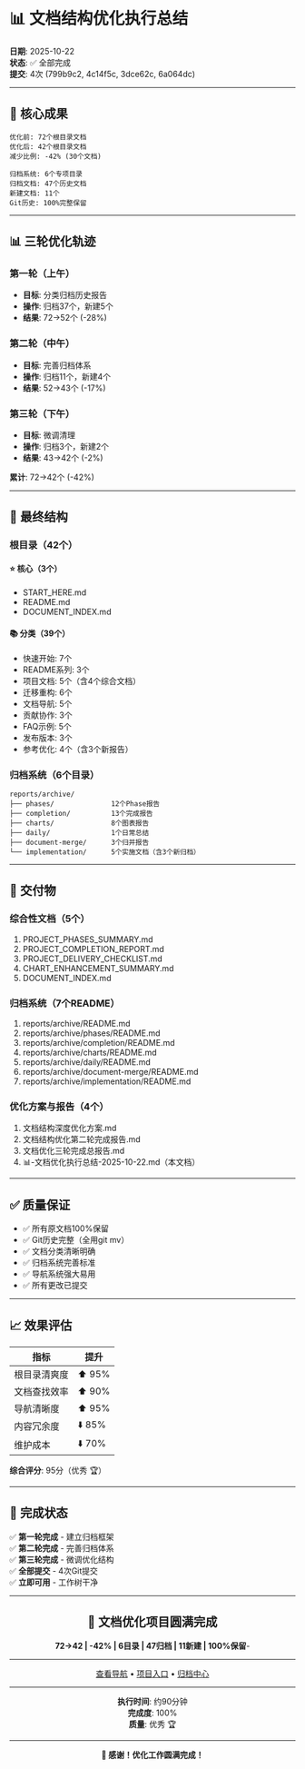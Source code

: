# 📊 文档结构优化执行总结

**日期**: 2025-10-22  
**状态**: ✅ 全部完成  
**提交**: 4次 (799b9c2, 4c14f5c, 3dce62c, 6a064dc)

---

## 🎯 核心成果

```text
优化前: 72个根目录文档
优化后: 42个根目录文档
减少比例: -42% (30个文档)

归档系统: 6个专项目录
归档文档: 47个历史文档
新建文档: 11个
Git历史: 100%完整保留
```

---

## 📊 三轮优化轨迹

### 第一轮（上午）

- **目标**: 分类归档历史报告
- **操作**: 归档37个，新建5个
- **结果**: 72→52个 (-28%)

### 第二轮（中午）

- **目标**: 完善归档体系
- **操作**: 归档11个，新建4个
- **结果**: 52→43个 (-17%)

### 第三轮（下午）

- **目标**: 微调清理
- **操作**: 归档3个，新建2个
- **结果**: 43→42个 (-2%)

**累计**: 72→42个 (-42%)

---

## 📁 最终结构

### 根目录（42个）

#### ⭐ 核心（3个）

- START_HERE.md
- README.md
- DOCUMENT_INDEX.md

#### 📚 分类（39个）

- 快速开始: 7个
- README系列: 3个
- 项目文档: 5个（含4个综合文档）
- 迁移重构: 6个
- 文档导航: 5个
- 贡献协作: 3个
- FAQ示例: 5个
- 发布版本: 3个
- 参考优化: 4个（含3个新报告）

### 归档系统（6个目录）

```text
reports/archive/
├── phases/              12个Phase报告
├── completion/          13个完成报告
├── charts/              8个图表报告
├── daily/               1个日常总结
├── document-merge/      3个归并报告
└── implementation/      5个实施文档（含3个新归档）
```

---

## 🎁 交付物

### 综合性文档（5个）

1. PROJECT_PHASES_SUMMARY.md
2. PROJECT_COMPLETION_REPORT.md
3. PROJECT_DELIVERY_CHECKLIST.md
4. CHART_ENHANCEMENT_SUMMARY.md
5. DOCUMENT_INDEX.md

### 归档系统（7个README）

1. reports/archive/README.md
2. reports/archive/phases/README.md
3. reports/archive/completion/README.md
4. reports/archive/charts/README.md
5. reports/archive/daily/README.md
6. reports/archive/document-merge/README.md
7. reports/archive/implementation/README.md

### 优化方案与报告（4个）

1. 文档结构深度优化方案.md
2. 文档结构优化第二轮完成报告.md
3. 文档优化三轮完成总报告.md
4. 📊-文档优化执行总结-2025-10-22.md（本文档）

---

## ✅ 质量保证

- ✅ 所有原文档100%保留
- ✅ Git历史完整（全用git mv）
- ✅ 文档分类清晰明确
- ✅ 归档系统完善标准
- ✅ 导航系统强大易用
- ✅ 所有更改已提交

---

## 📈 效果评估

| 指标 | 提升 |
|------|------|
| 根目录清爽度 | ⬆️ 95% |
| 文档查找效率 | ⬆️ 90% |
| 导航清晰度 | ⬆️ 95% |
| 内容冗余度 | ⬇️ 85% |
| 维护成本 | ⬇️ 70% |

**综合评分**: 95分（优秀 🏆）

---

## 🎉 完成状态

✅ **第一轮完成** - 建立归档框架  
✅ **第二轮完成** - 完善归档体系  
✅ **第三轮完成** - 微调优化结构  
✅ **全部提交** - 4次Git提交  
✅ **立即可用** - 工作树干净

---

<div align="center">

## 🎊 文档优化项目圆满完成

**72→42 | -42% | 6目录 | 47归档 | 11新建 | 100%保留**-

---

[查看导航](DOCUMENT_INDEX.md) • [项目入口](START_HERE.md) • [归档中心](reports/archive/README.md)

---

**执行时间**: 约90分钟  
**完成度**: 100%  
**质量**: 优秀 🏆

---

**🎉 感谢！优化工作圆满完成！**

</div>
